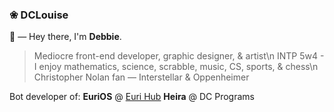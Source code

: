 ### ❀ DCLouise

👋  —  Hey there, I'm **Debbie**.
> Mediocre front-end developer, graphic designer, & artist\n
> INTP 5w4 - I enjoy mathematics, science, scrabble, music, CS, sports, & chess\n
> Christopher Nolan fan — Interstellar & Oppenheimer

Bot developer of:
**EuriOS** @ [Euri Hub](https://discord.gg/XzztaEXNxe)
**Heira** @ DC Programs
<!--
**dclouise/dclouise** is a ✨ _special_ ✨ repository because its `README.md` (this file) appears on your GitHub profile.

Here are some ideas to get you started:

- 🔭 I’m currently working on ...
- 🌱 I’m currently learning ...
- 👯 I’m looking to collaborate on ...
- 🤔 I’m looking for help with ...
- 💬 Ask me about ...
- 📫 How to reach me: ...
- 😄 Pronouns: ...
- ⚡ Fun fact: ...
-->
